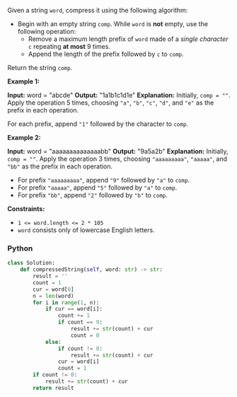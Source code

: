 Given a string  `word`, compress it using the following algorithm:

- Begin with an empty string  `comp`. While  `word`  is  **not**  empty, use the following operation:
    - Remove a maximum length prefix of  `word`  made of a  _single character_  `c`  repeating  **at most**  9 times.
    - Append the length of the prefix followed by  `c`  to  `comp`.

Return the string  `comp`.

**Example 1:**

**Input:**  word = "abcde"
**Output:**  "1a1b1c1d1e"
**Explanation:**
Initially,  `comp = ""`. Apply the operation 5 times, choosing  `"a"`,  `"b"`,  `"c"`,  `"d"`, and  `"e"`  as the prefix
in each operation.

For each prefix, append  `"1"`  followed by the character to  `comp`.

**Example 2:**

**Input:**  word = "aaaaaaaaaaaaaabb"
**Output:**  "9a5a2b"
**Explanation:**
Initially,  `comp = ""`. Apply the operation 3 times, choosing  `"aaaaaaaaa"`,  `"aaaaa"`, and  `"bb"`  as the prefix in
each operation.

- For prefix  `"aaaaaaaaa"`, append  `"9"`  followed by  `"a"`  to  `comp`.
- For prefix  `"aaaaa"`, append  `"5"`  followed by  `"a"`  to  `comp`.
- For prefix  `"bb"`, append  `"2"`  followed by  `"b"`  to  `comp`.

**Constraints:**

- `1 <= word.length <= 2 * 105`
- `word`  consists only of lowercase English letters.

### Python

```py
class Solution:
    def compressedString(self, word: str) -> str:
        result = ''
        count = 1
        cur = word[0]
        n = len(word)
        for i in range(1, n):
            if cur == word[i]:
                count += 1
                if count == 9:
                    result += str(count) + cur
                    count = 0
            else:
                if count != 0:
                    result += str(count) + cur
                cur = word[i]
                count = 1
        if count != 0:
            result += str(count) + cur
        return result
```